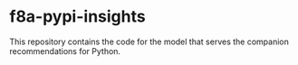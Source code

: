 # f8a-pypi-insights
This repository contains the code for the model that serves the companion recommendations for Python.
